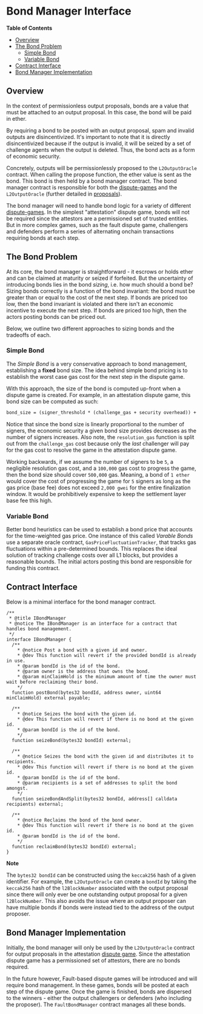 # Bond Manager Interface

<!-- START doctoc generated TOC please keep comment here to allow auto update -->
<!-- DON'T EDIT THIS SECTION, INSTEAD RE-RUN doctoc TO UPDATE -->
**Table of Contents**

- [Overview](#overview)
- [The Bond Problem](#the-bond-problem)
  - [Simple Bond](#simple-bond)
  - [Variable Bond](#variable-bond)
- [Contract Interface](#contract-interface)
- [Bond Manager Implementation](#bond-manager-implementation)

<!-- END doctoc generated TOC please keep comment here to allow auto update -->

## Overview

In the context of permissionless output proposals, bonds are a value that must
be attached to an output proposal. In this case, the bond will be paid in ether.

By requiring a bond to be posted with an output proposal, spam and invalid outputs
are disincentivized. It's important to note that it is directly disincentivized
because if the output is invalid, it will be seized by a set of challenge agents
when the output is deleted. Thus, the bond acts as a form of economic security.

Concretely, outputs will be permissionlessly proposed to the `L2OutputOracle` contract.
When calling the propose function, the ether value is sent as the bond. This bond is
then held by a bond manager contract. The bond manager contract is responsible for
both the [dispute-games](./dispute-game.md) and the `L2OutputOracle` (further detailed
in [proposals](./proposals.md)).

The bond manager will need to handle bond logic for a variety of different
[dispute-games](./dispute-game-interface.md). In the simplest "attestation" dispute game,
bonds will not be required since the attestors are a permissioned set of trusted entities.
But in more complex games, such as the fault dispute game, challengers and defenders
perform a series of alternating onchain transactions requiring bonds at each step.

## The Bond Problem

At its core, the bond manager is straightforward - it escrows or holds ether and can be claimed
at maturity or seized if forfeited. But the uncertainty of introducing bonds lies in the
bond _sizing_, i.e. how much should a bond be? Sizing bonds correctly is a function of
the bond invariant: the bond must be greater than or equal to the cost of the next step.
If bonds are priced too low, then the bond invariant is violated and there isn't an economic
incentive to execute the next step. If bonds are priced too high, then the actors posting
bonds can be priced out.

Below, we outline two different approaches to sizing bonds and the tradeoffs of each.

### Simple Bond

The _Simple Bond_ is a very conservative approach to bond management, establishing a **fixed** bond
size. The idea behind simple bond pricing is to establish the worst case gas cost for
the next step in the dispute game.

With this approach, the size of the bond is computed up-front when a dispute game is created.
For example, in an attestation dispute game, this bond size can be computed as such:

```md
bond_size = (signer_threshold * (challenge_gas + security overhead)) + resolution_gas(signer_threshold)
```

Notice that since the bond size is linearly proportional to the number of signers, the economic
security a given bond size provides decreases as the number of signers increases. Also note, the
`resolution_gas` function is split out from the `challenge_gas` cost because only the _last_ challenger
will pay for the gas cost to resolve the game in the attestation dispute game.

Working backwards, if we assume the number of signers to be `5`, a negligible resolution gas cost, and
a `100,000` gas cost to progress the game, then the bond size should cover `500,000` gas. Meaning, a bond
of `1 ether` would cover the cost of progressing the game for `5` signers as long as the gas price
(base fee) does not exceed `2,000 gwei` for the entire finalization window. It would be prohibitively
expensive to keep the settlement layer base fee this high.

### Variable Bond

Better bond heuristics can be used to establish a bond price that accounts for
the time-weighted gas price. One instance of this called _Varable Bonds_ use a
separate oracle contract, `GasPriceFluctuationTracker`, that tracks gas fluctuations
within a pre-determined bounds. This replaces the ideal solution of tracking
challenge costs over all L1 blocks, but provides a reasonable bounds. The initial
actors posting this bond are responsible for funding this contract.

## Contract Interface

Below is a minimal interface for the bond manager contract.

```solidity
/**
 * @title IBondManager
 * @notice The IBondManager is an interface for a contract that handles bond management.
 */
interface IBondManager {
  /**
    * @notice Post a bond with a given id and owner.
    * @dev This function will revert if the provided bondId is already in use.
    * @param bondId is the id of the bond.
    * @param owner is the address that owns the bond.
    * @param minClaimHold is the minimum amount of time the owner must wait before reclaiming their bond.
    */
  function postBond(bytes32 bondId, address owner, uint64 minClaimHold) external payable;

  /**
    * @notice Seizes the bond with the given id.
    * @dev This function will revert if there is no bond at the given id.
    * @param bondId is the id of the bond.
    */
  function seizeBond(bytes32 bondId) external;

  /**
    * @notice Seizes the bond with the given id and distributes it to recipients.
    * @dev This function will revert if there is no bond at the given id.
    * @param bondId is the id of the bond.
    * @param recipients is a set of addresses to split the bond amongst.
    */
  function seizeBondAndSplit(bytes32 bondId, address[] calldata recipients) external;

  /**
    * @notice Reclaims the bond of the bond owner.
    * @dev This function will revert if there is no bond at the given id.
    * @param bondId is the id of the bond.
    */
  function reclaimBond(bytes32 bondId) external;
}
```

**Note**

The `bytes32 bondId` can be constructed using the `keccak256` hash of a given identifier.
For example, the `L2OutputOracle` can create a `bondId` by taking the `keccak256` hash of
the `l2BlockNumber` associated with the output proposal since there will only ever be one
outstanding output proposal for a given `l2BlockNumber`.
This also avoids the issue where an output proposer can have multiple bonds if bonds were
instead tied to the address of the output proposer.

## Bond Manager Implementation

Initially, the bond manager will only be used by the `L2OutputOracle` contract
for output proposals in the attestation [dispute game](./dispute-game.md). Since
the attestation dispute game has a permissioned set of attestors, there are no
bonds required.

In the future however, Fault-based dispute games will be introduced and will
require bond management. In these games, bonds will be posted at each step of
the dispute game. Once the game is finished, bonds are dispersed to the
winners - either the output challengers or defenders (who including the proposer).
The `FaultBondManager` contract manages all these bonds.
